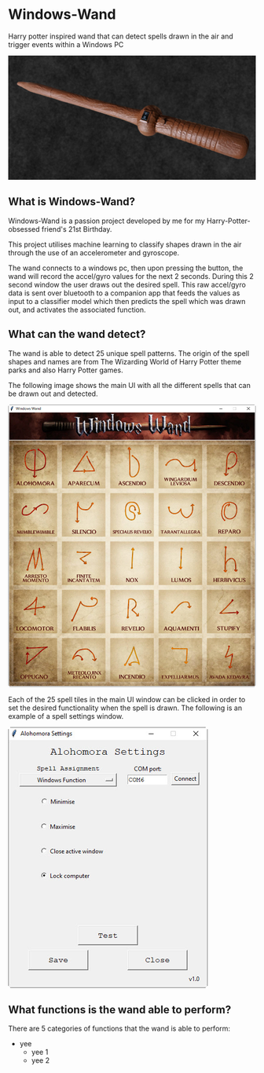 # Windows-Wand
Harry potter inspired wand that can detect spells drawn in the air and trigger events within a Windows PC

![Wand](Images/Picture_of_Wand.png)

## What is Windows-Wand?
Windows-Wand is a passion project developed by me for my Harry-Potter-obsessed friend's 21st Birthday.

This project utilises machine learning to classify shapes drawn in the air through the use of an accelerometer and gyroscope.

The wand connects to a windows pc, then upon pressing the button, the wand will record the accel/gyro values for the next 2 seconds. During this 2 second window the user draws out the desired spell. This raw accel/gyro data is sent over bluetooth to a companion app that feeds the values as input to a classifier model which then predicts the spell which was drawn out, and activates the associated function.

## What can the wand detect?
The wand is able to detect 25 unique spell patterns. The origin of the spell shapes and names are from The Wizarding World of Harry Potter theme parks and also Harry Potter games.

The following image shows the main UI with all the different spells that can be drawn out and detected.

![Wand](Images/UI_Main.jpg)

Each of the 25 spell tiles in the main UI window can be clicked in order to set the desired functionality when the spell is drawn. The following is an example of a spell settings window.

![Wand](Images/Spell_Settings.jpg)

## What functions is the wand able to perform?
There are 5 categories of functions that the wand is able to perform:
* yee
  * yee 1
  * yee 2
